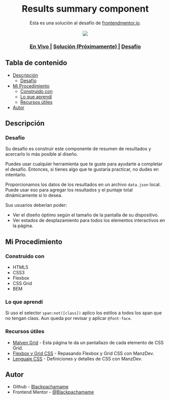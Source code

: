 <h1 align="center">Results summary component</h1>

<div align="center">
   Esta es una solución al desafío de <a href="https://www.frontendmentor.io/">frontendmentor.io</a>.
</div>
<br>
<div align="center">
<img src="design/desktop-preview.jpg"></img>
  <h3>
    <a href="https://blackpachamame.github.io/desafíos-frontendmentor/results-summary-component/">
      En Vivo
    </a>
    <span> | </span>
    <a href="#">
      Solución (Próximamente)
    </a>
   <span> | </span>
    <a href="https://www.frontendmentor.io/challenges/results-summary-component-CE_K6s0maV">
      Desafío
    </a>
  </h3>
</div>

## Tabla de contenido

- [Descripción](#descripción)
  - [Desafío](#desafío)
- [Mi Procedimiento](#mi-procedimiento)
  - [Construido con](#construido-con)
  - [Lo que aprendí](#lo-que-aprendí)
  - [Recursos útiles](#recursos-útiles)
- [Autor](#autor)

## Descripción

### Desafío

Su desafío es construir este componente de resumen de resultados y acercarlo lo más posible al diseño.

Puedes usar cualquier herramienta que te guste para ayudarte a completar el desafío. Entonces, si tienes algo que te gustaría practicar, no dudes en intentarlo.

Proporcionamos los datos de los resultados en un archivo `data.json` local. Puede usar eso para agregar los resultados y el puntaje total dinámicamente si lo desea.

Sus usuarios deberían poder:

- Ver el diseño óptimo según el tamaño de la pantalla de su dispositivo.
- Ver estados de desplazamiento para todos los elementos interactivos en la página.

## Mi Procedimiento

### Construido con

- HTML5
- CSS3
- Flexbox
- CSS Grid
- BEM

### Lo que aprendí

Si uso el selector `span:not([class])` aplico los estilos a todos los span que no tengan class. Aun queda por revisar y aplicar `@font-face`.

### Recursos útiles

- [Malven Grid](https://grid.malven.co) - Esta página te da un pantallazo de cada elemento de CSS Grid.
- [Flexbox y Grid CSS](https://www.youtube.com/watch?v=esjagdcozX0&list=PLx5xbrpW6nXg1tU6uj_BnbJryOeMXafNA) - Repasando Flexbox y Grid CSS con ManzDev.
- [Lenguaje CSS](https://lenguajecss.com/css/) - Definiciones y detalles de CSS con ManzDev.

## Autor

- Github - [Blackpachamame](https://github.com/Blackpachamame)
- Frontend Mentor - [@Blackpachamame](https://www.frontendmentor.io/profile/Blackpachamame)
